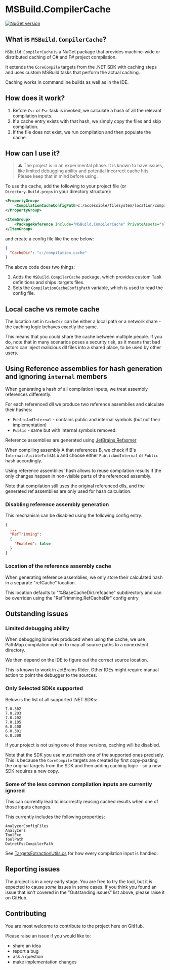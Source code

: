 ﻿# MSBuild.CompilerCache

[![NuGet version](https://img.shields.io/nuget/v/MSBuild.CompilerCache.svg)](https://www.nuget.org/packages/MSBuild.CompilerCache/)

## What is `MSBuild.CompilerCache`?
`MSBuild.CompilerCache` is a NuGet package that provides machine-wide or distributed caching of C# and F# project compilation.

It extends the `CoreCompile` targets from the .NET SDK with caching steps and uses custom MSBuild tasks that perform the actual caching.

Caching works in commandline builds as well as in the IDE.

## How does it work?
1. Before `Csc` or `Fsc` task is invoked, we calculate a hash of all the relevant compilation inputs.
2. If a cache entry exists with that hash, we simply copy the files and skip compilation.
3. If the file does not exist, we run compilation and then populate the cache.

## How can I use it?
> :warning: The project is in an experimental phase. It is known to have issues, like limited debugging ability and potential incorrect cache hits. Please keep that in mind before using.

To use the cache, add the following to your project file (or `Directory.Build.props` in your directory structure):
```xml
<PropertyGroup>
    <CompilationCacheConfigPath>c:/accessible/filesystem/location/compilation_cache_config.json</CompilationCacheConfigPath>
</PropertyGroup>

<ItemGroup>
    <PackageReference Include="MSBuild.CompilerCache" PrivateAssets="all" />
</ItemGroup>
```
and create a config file like the one below:

```json
{
  "CacheDir": "c:/compilation_cache"
}
```

The above code does two things:
1. Adds the `MSBuild.CompilerCache` package, which provides custom Task definitions and ships .targets files.
2. Sets the `CompilationCacheConfigPath` variable, which is used to read the config file.

## Local cache vs remote cache
The location set in `CacheDir` can be either a local path or a network share - the caching logic behaves exactly the same.

This means that you could share the cache between multiple people.
If you do, note that in many scenarios poses a security risk, as it means that bad actors can inject malicious dll files into a shared place, to be used by other users.

## Using Reference assemblies for hash generation and ignoring `internal` members
When generating a hash of all compilation inputs,
we treat assembly references differently.

For each referenced dll we produce two reference assemblies and calculate their hashes:
- `PublicAndInternal` - contains public and internal symbols (but not their implementation)
- `Public` - same but with internal symbols removed.

Reference assemblies are generated using [JetBrains Refasmer](https://github.com/JetBrains/Refasmer/)

When compiling assembly A that references B, we check if B's `InternalsVisibleTo` lists `A` and choose either `PublicAndInternal` or `Public` hash accordingly.

Using reference assemblies' hash allows to reuse compilation results if the only changes happen in non-visible parts of the referenced assembly.

Note that compilation still uses the original referenced dlls, and the generated ref assemblies are only used for hash calculation.

### Disabling reference assembly generation
This mechanism can be disabled using the following config entry:
```json
{
  ...
  "RefTrimming":
  {
    "Enabled": false
  }
}
```
### Location of the reference assembly cache
When generating reference assemblies, we only store their calculated hash in a separate "refCache" location.

This location defaults to "%BaseCacheDir/.refcache" subdirectory and can be overriden using the "RefTrimming.RefCacheDir" config entry

## Outstanding issues
### Limited debugging ability
When debugging binaries produced when using the cache,
we use PathMap compilation option to map all source paths to a nonexistent directory.

We then depend on the IDE to figure out the correct source location.

This is known to work in JetBrains Rider.
Other IDEs might require manual action to point the debugger to the sources.

### Only Selected SDKs supported
Below is the list of all supported .NET SDKs:
```
7.0.302
7.0.203
7.0.202
7.0.105
6.0.408
6.0.301
6.0.300
```

If your project is not using one of those versions, caching will be disabled.

Note that the SDK you use must match one of the supported ones precisely.
This is because the `CoreCompile` targets are created by first copy-pasting the original targets from the SDK and then adding caching logic - so a new SDK requires a new copy.

### Some of the less common compilation inputs are currently ignored
This can currently lead to incorrectly reusing cached results when one of those inputs changes.

This currently includes the following properties:
```
AnalyzerConfigFiles
Analyzers
ToolExe
ToolPath
DotnetFscCompilerPath
```

See [TargetsExtractionUtils.cs](https://github.com/safesparrow/MSBuild.CompilerCache/blob/main/MSBuild.CompilerCache/TargetsExtractionUtils.cs#L9) for how every compilation input is handled.

## Reporting issues
The project is in a very early stage. You are free to try the tool, but it is expected to cause _some_ issues in some cases.
If you think you found an issue that isn't covered in the "Outstanding issues" list above, please raise it on GitHub.

## Contributing
You are most welcome to contribute to the project here on GitHub.

Please raise an issue if you would like to:
- share an idea
- report a bug
- ask a question
- make implementation changes
